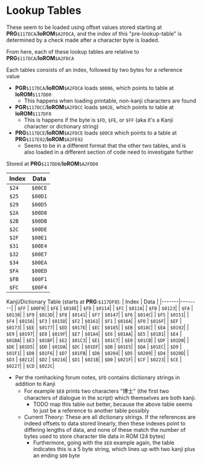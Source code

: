 # Lookup Tables

These seem to be loaded using offset values stored starting at **PRG**`$117DCA`/**loROM**`$A2FDCA`, and the index of this "pre-lookup-table" is determined by a check made after a character byte is loaded. 

From here, each of these lookup tables are relative to **PRG**`$117DCA`/**loROM**`$A2FDCA`

Each tables consists of an index, followed by two bytes for a reference value

* **PGR**`$117DCA`/**loROM**`$A2FDCA` loads `$0006`, which points to table at **loROM**`$117DD0`
    * This happens when loading printable, non-kanji characters are found
* **PGR**`$117DCC`/**loROM**`$A2FDCC` loads `$002E`, which points to table at **loROM**`$117DF8`
    * This is happens if the byte is `$FD`, `$FE`, or `$FF` (aka it's a Kanji character or dictionary string)
* **PRG**`$117DCE`/**loROM**`$A2FDCE` loads `$00C8` which points to a table at **PRG**`$117E92`/**loROM**`$A2FE92`
    * Seems to be in a different format that the other two tables, and is also loaded in a different section of code need to investigate further

Stored at **PRG**`$117DD0`/**loROM**`$A2FDD0`

| Index | Data   |
|-------|--------|
| `$24` | `$00CE`|
| `$25` | `$00D1`|
| `$29` | `$00D5`|
| `$2A` | `$00D8`|
| `$2B` | `$00DB`|
| `$2C` | `$00DE`|
| `$2F` | `$00E1`|
| `$31` | `$00E4`|
| `$32` | `$00E7`|
| `$34` | `$00EA`|
| `$FA` | `$00ED`|
| `$FB` | `$00F1`|
| `$FC` | `$00F4`|


Kanji/Dictionary Table (starts at **PRG**:`$117DF8`):
| Index | Data   |
|-------|--------|
| `$FF` | `$00F9`|
| `$FE` | `$010E`|
| `$FD` | `$0114`|
| `$FC` | `$011A`|
| `$FB` | `$0123`|
| `$FA` | `$0138`|
| `$F9` | `$013D`|
| `$F8` | `$0141`|
| `$F7` | `$0147`|
| `$F6` | `$014C`|
| `$F5` | `$0151`|
| `$F4` | `$0156`|
| `$F3` | `$015D`|
| `$F2` | `$0161`|
| `$F1` | `$016A`|
| `$F0` | `$016F`|
| `$EF` | `$0173`|
| `$EE` | `$0177`|
| `$ED` | `$017E`|
| `$EC` | `$0185`|
| `$EB` | `$018C`|
| `$EA` | `$0192`|
| `$E9` | `$0197`|
| `$E8` | `$019F`|
| `$E7` | `$01A4`|
| `$E6` | `$01AA`|
| `$E5` | `$01B1`|
| `$E4` | `$01BA`|
| `$E3` | `$01BF`|
| `$E2` | `$01C3`|
| `$E1` | `$01C7`|
| `$E0` | `$01CB`|
| `$DF` | `$01D0`|
| `$DE` | `$01D5`|
| `$DD` | `$01DA`|
| `$DC` | `$01DF`|
| `$DB` | `$01E5`|
| `$DA` | `$01EC`|
| `$D9` | `$01F1`|
| `$D8` | `$01F6`|
| `$D7` | `$01FB`|
| `$D6` | `$0204`|
| `$D5` | `$0209`|
| `$D4` | `$020D`|
| `$D3` | `$0212`|
| `$D2` | `$0216`|
| `$D1` | `$021B`|
| `$D0` | `$021F`|
| `$CF` | `$0223`|
| `$CE` | `$0227`|
| `$CD` | `$022C`|

* Per the romhacking forum notes, `$FD` contains dictionary strings in addition to Kanji
    * For example `$E8` prints two characters "博士" (the first two characters of dialogue in the script) which themselves are both kanji. 
        * TODO map this table out better, because the above table seems to just be a reference to another table possibly
    * Current Theory: These are all dictionary strings. If the references are indeed offsets to data stored linearly, then these indexes point to differing lengths of data, and none of these match the number of bytes used to store character tile data in ROM (24 bytes)
        * Furthermore, going with the `$E8` example again, the table indicates this is a 5 byte string, which lines up with two kanji plus an ending `$00` byte